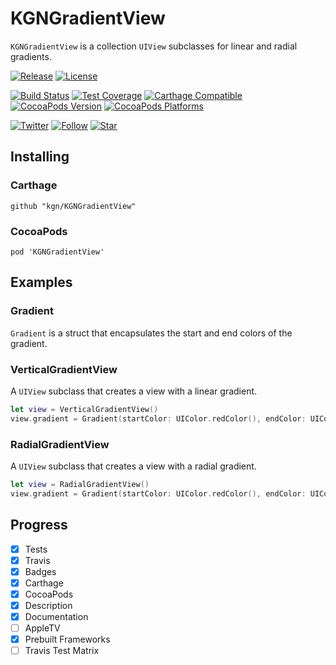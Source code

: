 # KGNGradientView

`KGNGradientView` is a collection `UIView` subclasses for linear and radial gradients.

[![Release](https://img.shields.io/github/release/kgn/KGNGradientView.svg)](/releases)
[![License](http://img.shields.io/badge/License-MIT-lightgrey.svg)](/LICENSE)

[![Build Status](https://travis-ci.org/kgn/KGNGradientView.svg)](https://travis-ci.org/kgn/KGNGradientView)
[![Test Coverage](http://img.shields.io/badge/Tests-58%25-red.svg)]()
[![Carthage Compatible](https://img.shields.io/badge/Carthage-Compatible-4BC51D.svg)](https://github.com/Carthage/Carthage)
[![CocoaPods Version](https://img.shields.io/cocoapods/v/KGNGradientView.svg)](https://cocoapods.org/pods/KGNGradientView)
[![CocoaPods Platforms](https://img.shields.io/cocoapods/p/KGNGradientView.svg)](https://cocoapods.org/pods/KGNGradientView)

[![Twitter](https://img.shields.io/badge/Twitter-@iamkgn-55ACEE.svg)](http://twitter.com/iamkgn)
[![Follow](https://img.shields.io/github/followers/kgn.svg?style=social&label=Follow%20%40kgn)](https://github.com/kgn)
[![Star](https://img.shields.io/github/stars/kgn/KGNGradientView.svg?style=social&label=Star)](https://github.com/kgn/KGNGradientView)

## Installing

### Carthage
```
github "kgn/KGNGradientView"
```

### CocoaPods
```
pod 'KGNGradientView'
```

## Examples

### Gradient
`Gradient` is a struct that encapsulates the start and end colors of the gradient.

### VerticalGradientView
A `UIView` subclass that creates a view with a linear gradient.
``` Swift
let view = VerticalGradientView()
view.gradient = Gradient(startColor: UIColor.redColor(), endColor: UIColor.blueColor())
```

### RadialGradientView
A `UIView` subclass that creates a view with a radial gradient.
``` Swift
let view = RadialGradientView()
view.gradient = Gradient(startColor: UIColor.redColor(), endColor: UIColor.blueColor())
```

## Progress
- [X] Tests
- [X] Travis
- [X] Badges
- [X] Carthage
- [X] CocoaPods
- [X] Description
- [X] Documentation
- [ ] AppleTV
- [X] Prebuilt Frameworks
- [ ] Travis Test Matrix
